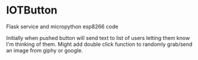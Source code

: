 # IOTButton
Flask service and micropython esp8266 code

Initially when pushed button will send text to list of users letting them know I'm thinking of them.
Might add double click function to randomly grab/send an image from giphy or google.
